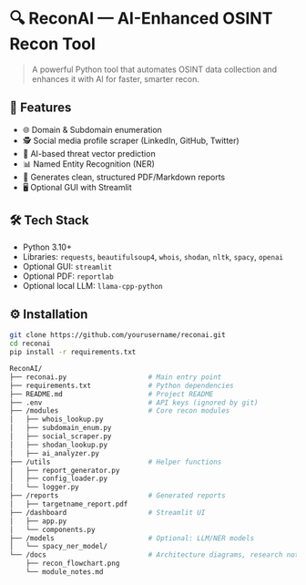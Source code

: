 # 🔍 ReconAI — AI-Enhanced OSINT Recon Tool

> A powerful Python tool that automates OSINT data collection and enhances it with AI for faster, smarter recon.

## 🚀 Features

- 🌐 Domain & Subdomain enumeration
- 🕵️ Social media profile scraper (LinkedIn, GitHub, Twitter)
- 🧠 AI-based threat vector prediction
- 📊 Named Entity Recognition (NER)
- 📄 Generates clean, structured PDF/Markdown reports
- 🖥️ Optional GUI with Streamlit

## 🛠️ Tech Stack

- Python 3.10+
- Libraries: `requests`, `beautifulsoup4`, `whois`, `shodan`, `nltk`, `spacy`, `openai`
- Optional GUI: `streamlit`
- Optional PDF: `reportlab`
- Optional local LLM: `llama-cpp-python`

## ⚙️ Installation

```bash
git clone https://github.com/yourusername/reconai.git
cd reconai
pip install -r requirements.txt

ReconAI/
├── reconai.py                    # Main entry point
├── requirements.txt              # Python dependencies
├── README.md                     # Project README
├── .env                          # API keys (ignored by git)
├── /modules                      # Core recon modules
│   ├── whois_lookup.py
│   ├── subdomain_enum.py
│   ├── social_scraper.py
│   ├── shodan_lookup.py
│   ├── ai_analyzer.py
├── /utils                        # Helper functions
│   ├── report_generator.py
│   ├── config_loader.py
│   └── logger.py
├── /reports                      # Generated reports
│   ├── targetname_report.pdf
├── /dashboard                    # Streamlit UI
│   ├── app.py
│   └── components.py
├── /models                       # Optional: LLM/NER models
│   └── spacy_ner_model/
└── /docs                         # Architecture diagrams, research notes
    ├── recon_flowchart.png
    └── module_notes.md
